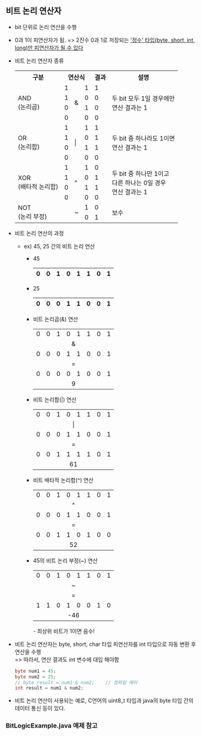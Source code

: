 ## 비트 논리 연산자
- bit 단위로 논리 연산을 수행
- 0과 1이 피연산자가 됨. => 2진수 0과 1로 저장되는 <u>'정수' 타입(byte, short, int, long)만 피연산자가 될 수 있다</u>
- 비트 논리 연산자 종류
  <table>
    <tr>
      <th>구분</th>
      <th colspan="3">연산식</th>
      <th>결과</th>
      <th>설명</th>
    </tr>
    <tr>
      <td rowspan="4">AND<br>(논리곱)</td>
      <td>1</td>
      <td rowspan="4">&</td>
      <td>1</td>
      <td>1</td>
      <td rowspan="4">두 bit 모두 1일 경우에만<br>연산 결과는 1</td>
    </tr>
    <tr>
      <td>1</td>
      <td>0</td>
      <td>0</td>
    </tr>
    <tr>
      <td>0</td>
      <td>1</td>
      <td>0</td>
    </tr>
    <tr>
      <td>0</td>
      <td>0</td>
      <td>0</td>
    </tr>
    <tr>
      <td rowspan="4">OR<br>(논리합)</td>
      <td>1</td>
      <td rowspan="4">|</td>
      <td>1</td>
      <td>1</td>
      <td rowspan="4">두 bit 중 하나라도 1이면<br>연산 결과는 1</td>
    </tr>
    <tr>
      <td>1</td>
      <td>0</td>
      <td>1</td>
    </tr>
    <tr>
      <td>0</td>
      <td>1</td>
      <td>1</td>
    </tr>
    <tr>
      <td>0</td>
      <td>0</td>
      <td>0</td>
    </tr>
    <tr>
      <td rowspan="4">XOR<br>(배타적 논리합)</td>
      <td>1</td>
      <td rowspan="4">^</td>
      <td>1</td>
      <td>0</td>
      <td rowspan="4">두 bit 중 하나만 1이고<br>다른 하나는 0일 경우<br>연산 결과는 1</td>
    </tr>
    <tr>
      <td>1</td>
      <td>0</td>
      <td>1</td>
    </tr>
    <tr>
      <td>0</td>
      <td>1</td>
      <td>1</td>
    </tr>
    <tr>
      <td>0</td>
      <td>0</td>
      <td>0</td>
    </tr>
    <tr>
      <td rowspan="2">NOT<br>(논리 부정)</td>
      <td rowspan="2"> </td>
      <td rowspan="2">~</td>
      <td>1</td>
      <td>0</td>
      <td rowspan="2">보수</td>
    </tr>
    <tr>
      <td>0</td>
      <td>1</td>
    </tr>
  </table>

- 비트 논리 연산의 과정
  - ex) 45, 25 간의 비트 논리 연산
    - 45
    
      | 0 | 0 | 1 | 0 | 1 | 1 | 0 | 1 |
      | --- | --- | --- | --- | --- | --- | --- | --- |
    - 25

      | 0 | 0 | 0 | 1 | 1 | 0 | 0 | 1 |
      | --- | --- |---|---| --- |---| --- | --- |
    - 비트 논리곱(&) 연산
      <table>
        <tr>
          <td>0</td>
          <td>0</td>
          <td>1</td>
          <td>0</td>
          <td>1</td>
          <td>1</td>
          <td>0</td>
          <td>1</td>
        </tr>
        <tr style="text-align: center;">
          <td colspan="8">&</td>
        </tr>
        <tr>
          <td>0</td>
          <td>0</td>
          <td>0</td>
          <td>1</td>
          <td>1</td>
          <td>0</td>
          <td>0</td>
          <td>1</td>
        </tr>
        <tr style="text-align: center;">
          <td colspan="8">=</td>
        </tr>
        <tr>
          <td>0</td>
          <td>0</td>
          <td>0</td>
          <td>0</td>
          <td>1</td>
          <td>0</td>
          <td>0</td>
          <td>1</td>
        </tr>
        <tr style="text-align: center;">
          <td colspan="8">9</td>
        </tr>
      </table>
    - 비트 논리합(|) 연산
      <table>
        <tr>
          <td>0</td>
          <td>0</td>
          <td>1</td>
          <td>0</td>
          <td>1</td>
          <td>1</td>
          <td>0</td>
          <td>1</td>
        </tr>
        <tr style="text-align: center;">
          <td colspan="8">|</td>
        </tr>
        <tr>
          <td>0</td>
          <td>0</td>
          <td>0</td>
          <td>1</td>
          <td>1</td>
          <td>0</td>
          <td>0</td>
          <td>1</td>
        </tr>
        <tr style="text-align: center;">
          <td colspan="8">=</td>
        </tr>
        <tr>
          <td>0</td>
          <td>0</td>
          <td>1</td>
          <td>1</td>
          <td>1</td>
          <td>1</td>
          <td>0</td>
          <td>1</td>
        </tr>
        <tr style="text-align: center;">
          <td colspan="8">61</td>
        </tr>
      </table>
    - 비트 배타적 논리합(^) 연산
      <table>
        <tr>
          <td>0</td>
          <td>0</td>
          <td>1</td>
          <td>0</td>
          <td>1</td>
          <td>1</td>
          <td>0</td>
          <td>1</td>
        </tr>
        <tr style="text-align: center;">
          <td colspan="8">^</td>
        </tr>
        <tr>
          <td>0</td>
          <td>0</td>
          <td>0</td>
          <td>1</td>
          <td>1</td>
          <td>0</td>
          <td>0</td>
          <td>1</td>
        </tr>
        <tr style="text-align: center;">
          <td colspan="8">=</td>
        </tr>
        <tr>
          <td>0</td>
          <td>0</td>
          <td>1</td>
          <td>1</td>
          <td>0</td>
          <td>1</td>
          <td>0</td>
          <td>0</td>
        </tr>
        <tr style="text-align: center;">
          <td colspan="8">52</td>
        </tr>
      </table>
    - 45의 비트 논리 부정(~) 연산
      <table>
        <tr>
          <td>0</td>
          <td>0</td>
          <td>1</td>
          <td>0</td>
          <td>1</td>
          <td>1</td>
          <td>0</td>
          <td>1</td>
        </tr>
        <tr style="text-align: center;">
          <td colspan="8">~</td>
        </tr>
        <tr style="text-align: center;">
          <td colspan="8">=</td>
        </tr>
        <tr>
          <td>1</td>
          <td>1</td>
          <td>0</td>
          <td>1</td>
          <td>0</td>
          <td>0</td>
          <td>1</td>
          <td>0</td>
        </tr>
        <tr style="text-align: center;">
          <td colspan="8">-46</td>
        </tr>
      </table>
      - 최상위 비트가 1이면 음수!
- 비트 논리 연산자는 byte, short, char 타입 피연산자를 int 타입으로 자동 변환 후 연산을 수행
  <br>=> 따라서, 연산 결과도 int 변수에 대입 해야함
  ```java
  byte num1 = 45;
  byte num2 = 25;
  // byte result = num1 & num2;    // 컴파일 에러
  int result = num1 & num2;
  ```
- 비트 논리 연산이 사용되는 예로, C언어의 uint8_t 타입과 java의 byte 타입 간의 데이터 통신 등이 있다.

### BitLogicExample.java 예제 참고
